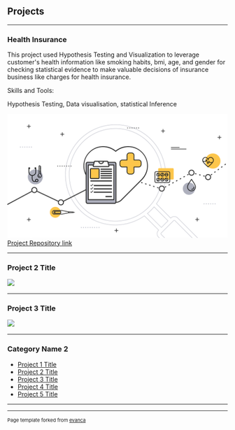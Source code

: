 ## Projects
---

### Health Insurance
<p>This project used Hypothesis Testing and Visualization to leverage customer's health information like smoking habits, bmi, age, and gender for checking statistical evidence to make valuable decisions of insurance business like charges for health insurance.</p>

<p>Skills and Tools:<p>

<p>Hypothesis Testing, Data visualisation, statistical Inference<p>
 
<img src="images/health_insurance.png?raw=true"/>
<a href="https://github.com/kapil3093/Health-Insurance">Project Repository link</a>

---

### Project 2 Title
<img src="images/dummy_thumbnail.jpg?raw=true"/>

---

### Project 3 Title
<img src="images/dummy_thumbnail.jpg?raw=true"/>

---

### Category Name 2

- [Project 1 Title](http://example.com/)
- [Project 2 Title](http://example.com/)
- [Project 3 Title](http://example.com/)
- [Project 4 Title](http://example.com/)
- [Project 5 Title](http://example.com/)

---




---
<p style="font-size:11px">Page template forked from <a href="https://github.com/evanca/quick-portfolio">evanca</a></p>
<!-- Remove above link if you don't want to attibute -->
